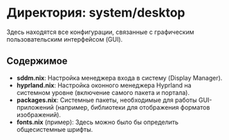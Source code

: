 # Директория: system/desktop

Здесь находятся все конфигурации, связанные с графическим пользовательским интерфейсом (GUI).

## Содержимое

- **sddm.nix**: Настройка менеджера входа в систему (Display Manager).
- **hyprland.nix**: Настройка оконного менеджера Hyprland на системном уровне (включение самого пакета и портала).
- **packages.nix**: Системные пакеты, необходимые для работы GUI-приложений (например, библиотеки для отображения форматов изображений).
- **fonts.nix** (пример): Здесь можно было бы определить общесистемные шрифты.
